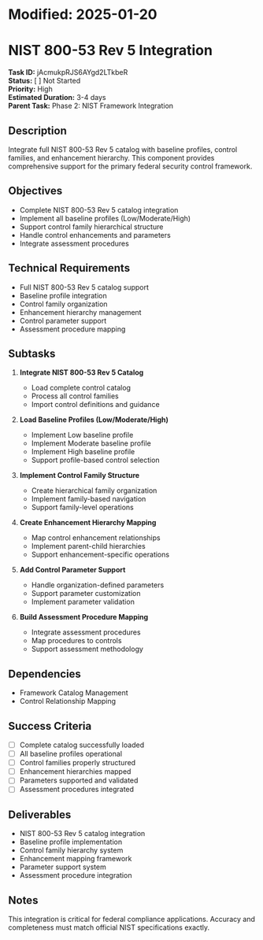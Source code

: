 # Modified: 2025-01-20

# NIST 800-53 Rev 5 Integration

**Task ID:** jAcmukpRJS6AYgd2LTkbeR  
**Status:** [ ] Not Started  
**Priority:** High  
**Estimated Duration:** 3-4 days  
**Parent Task:** Phase 2: NIST Framework Integration

## Description
Integrate full NIST 800-53 Rev 5 catalog with baseline profiles, control families, and enhancement hierarchy. This component provides comprehensive support for the primary federal security control framework.

## Objectives
- Complete NIST 800-53 Rev 5 catalog integration
- Implement all baseline profiles (Low/Moderate/High)
- Support control family hierarchical structure
- Handle control enhancements and parameters
- Integrate assessment procedures

## Technical Requirements
- Full NIST 800-53 Rev 5 catalog support
- Baseline profile integration
- Control family organization
- Enhancement hierarchy management
- Control parameter support
- Assessment procedure mapping

## Subtasks
1. **Integrate NIST 800-53 Rev 5 Catalog**
   - Load complete control catalog
   - Process all control families
   - Import control definitions and guidance

2. **Load Baseline Profiles (Low/Moderate/High)**
   - Implement Low baseline profile
   - Implement Moderate baseline profile
   - Implement High baseline profile
   - Support profile-based control selection

3. **Implement Control Family Structure**
   - Create hierarchical family organization
   - Implement family-based navigation
   - Support family-level operations

4. **Create Enhancement Hierarchy Mapping**
   - Map control enhancement relationships
   - Implement parent-child hierarchies
   - Support enhancement-specific operations

5. **Add Control Parameter Support**
   - Handle organization-defined parameters
   - Support parameter customization
   - Implement parameter validation

6. **Build Assessment Procedure Mapping**
   - Integrate assessment procedures
   - Map procedures to controls
   - Support assessment methodology

## Dependencies
- Framework Catalog Management
- Control Relationship Mapping

## Success Criteria
- [ ] Complete catalog successfully loaded
- [ ] All baseline profiles operational
- [ ] Control families properly structured
- [ ] Enhancement hierarchies mapped
- [ ] Parameters supported and validated
- [ ] Assessment procedures integrated

## Deliverables
- NIST 800-53 Rev 5 catalog integration
- Baseline profile implementation
- Control family hierarchy system
- Enhancement mapping framework
- Parameter support system
- Assessment procedure integration

## Notes
This integration is critical for federal compliance applications. Accuracy and completeness must match official NIST specifications exactly.
